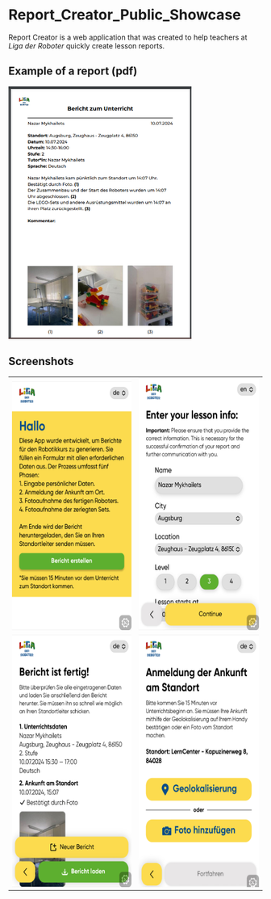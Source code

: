 # Report_Creator_Public_Showcase
Report Creator is a web application that was created to help teachers at *Liga der Roboter* quickly create lesson reports.

## Example of a report (pdf)
<img src="./assets/report.png" height="500">

## Screenshots

<table>
  <tr>
    <td>
      <img src="./assets/IMG_1501.PNG" height="500">
    </td>
    <td>
      <img src="./assets/IMG_1502.PNG" height="500">
    </td>
  </tr>
  <tr>
    <td>
      <img src="./assets/IMG_1500.PNG" height="500">
    </td>
    <td>
      <img src="./assets/IMG_1505.PNG" height="500">
    </td>
  </tr>
</table>
